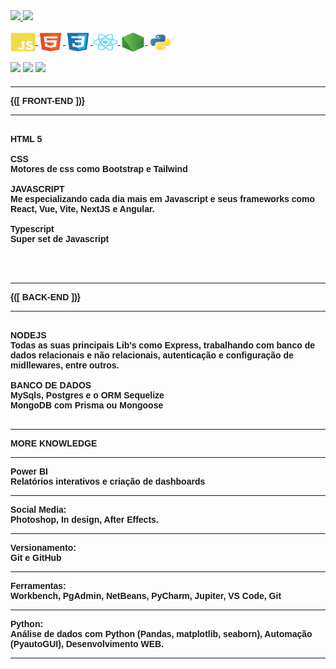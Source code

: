 <div>
   <a href="https://github.com/fmcnit">
   <img height="190em" src="https://github-readme-stats.vercel.app/api?username=fmcnit&show_icons=true&theme=tokyonight&include_all_commits=true&count_private=true"/>
   <img height="190em" src="https://github-readme-stats.vercel.app/api/top-langs/?username=fmcnit&layout=compact&langs_count=6&theme=tokyonight"/>
</div>
    
<div style="display: inline_block"><br>
  <img align="center" alt="Js" height="30" width="40" src="https://raw.githubusercontent.com/devicons/devicon/master/icons/javascript/javascript-plain.svg">
  <img align="center" alt="HTML" height="30" width="40" src="https://raw.githubusercontent.com/devicons/devicon/master/icons/html5/html5-original.svg">
  <img align="center" alt="CSS" height="30" width="40" src="https://raw.githubusercontent.com/devicons/devicon/master/icons/css3/css3-original.svg">
  <img align="center" alt="react" height="30" width="40" src="https://raw.githubusercontent.com/devicons/devicon/master/icons/react/react-original.svg">
  <img align="center" alt="NodeJS" height="30" width="40" src="https://raw.githubusercontent.com/devicons/devicon/master/icons/nodejs/nodejs-original.svg">
  <img align="center" alt="Python" height="30" width="40" src="https://raw.githubusercontent.com/devicons/devicon/master/icons/python/python-original.svg">
   
</div>
 
<br>
<div> 
   <a href="https://instagram.com/fw2b" target="_blank"><img src="https://img.shields.io/badge/-Instagram-%23E4405F?style=for-the-badge&logo=instagram&logoColor=white" target="_blank"></a>
   <a href ="fmcnit@gmail.com"><img src="https://img.shields.io/badge/-Gmail-%23333?style=for-the-badge&logo=gmail&logoColor=white" target="_blank"></a>
   <a href="https://www.linkedin.com/in/fmcnit" target="_blank"><img src="https://img.shields.io/badge/-LinkedIn-%230077B5?style=for-the-badge&logo=linkedin&logoColor=white" target="_blank"></a>
  

 
<h4 style ="font-family: arial, sans-serif">
<hr>
{([ FRONT-END ])}
<hr>
<br>
HTML 5 
<br>
<br>
CSS
<br>
Motores de css como Bootstrap e Tailwind
<br>
<br>
JAVASCRIPT
<br>
Me especializando cada dia mais em Javascript e seus frameworks como React, Vue, Vite, NextJS e Angular.
<br>
<br>
Typescript
<br>
Super set de Javascript
<br>
<br>
<br>
<br>
<hr>
{([ BACK-END ])}
<hr>
<br>
NODEJS
<br>
Todas as suas principais Lib's como Express, trabalhando com banco de dados relacionais e não relacionais, autenticação e configuração de midllewares, entre outros.
<br>
<br>
BANCO DE DADOS
<br>
MySqls, Postgres e o ORM Sequelize
<br>
MongoDB com Prisma ou Mongoose
<br>
<br>
<hr>
MORE KNOWLEDGE
<br>
<hr>
Power BI
<br>
Relatórios interativos e criação de dashboards
<hr>
Social Media:
<br>
Photoshop, In design, After Effects.
<hr>
Versionamento:
<br>
Git e GitHub
<hr>
Ferramentas:
<br>
Workbench, PgAdmin, NetBeans, PyCharm, Jupiter, VS Code, Git
<hr>
Python:
<br>
Análise de dados com Python (Pandas, matplotlib, seaborn), Automação (PyautoGUI), Desenvolvimento WEB.
<hr>
</h4>
 


